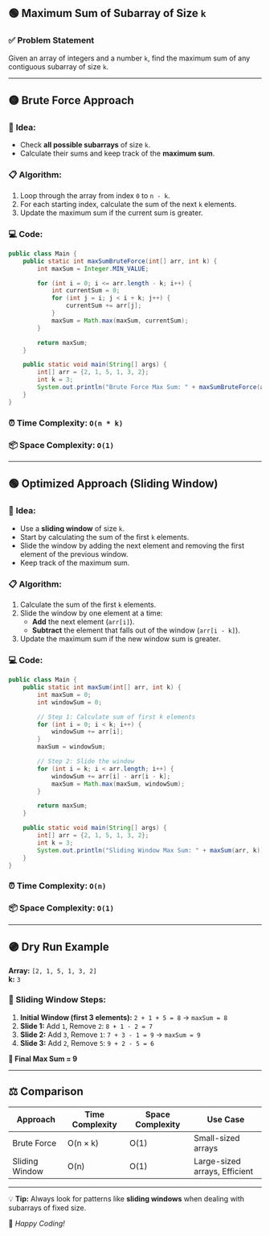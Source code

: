 ## 🟢 Maximum Sum of Subarray of Size `k`

### ✅ Problem Statement
Given an array of integers and a number `k`, find the maximum sum of any contiguous subarray of size `k`.

---

## 🟡 Brute Force Approach

### 🔸 **Idea:**
- Check **all possible subarrays** of size `k`.
- Calculate their sums and keep track of the **maximum sum**.

### 📋 **Algorithm:**
1. Loop through the array from index `0` to `n - k`.
2. For each starting index, calculate the sum of the next `k` elements.
3. Update the maximum sum if the current sum is greater.

### 💻 **Code:**
```java
public class Main {
    public static int maxSumBruteForce(int[] arr, int k) {
        int maxSum = Integer.MIN_VALUE;

        for (int i = 0; i <= arr.length - k; i++) {
            int currentSum = 0;
            for (int j = i; j < i + k; j++) {
                currentSum += arr[j];
            }
            maxSum = Math.max(maxSum, currentSum);
        }

        return maxSum;
    }

    public static void main(String[] args) {
        int[] arr = {2, 1, 5, 1, 3, 2};
        int k = 3;
        System.out.println("Brute Force Max Sum: " + maxSumBruteForce(arr, k));
    }
}
```

### ⏰ **Time Complexity:** `O(n * k)`  
### 📦 **Space Complexity:** `O(1)`

---

## 🟢 Optimized Approach (Sliding Window)

### 🔸 **Idea:**
- Use a **sliding window** of size `k`.
- Start by calculating the sum of the first `k` elements.
- Slide the window by adding the next element and removing the first element of the previous window.
- Keep track of the maximum sum.

### 📋 **Algorithm:**
1. Calculate the sum of the first `k` elements.
2. Slide the window by one element at a time:
   - **Add** the next element (`arr[i]`).
   - **Subtract** the element that falls out of the window (`arr[i - k]`).
3. Update the maximum sum if the new window sum is greater.

### 💻 **Code:**
```java
public class Main {
    public static int maxSum(int[] arr, int k) {
        int maxSum = 0;
        int windowSum = 0;

        // Step 1: Calculate sum of first k elements
        for (int i = 0; i < k; i++) {
            windowSum += arr[i];
        }
        maxSum = windowSum;

        // Step 2: Slide the window
        for (int i = k; i < arr.length; i++) {
            windowSum += arr[i] - arr[i - k];
            maxSum = Math.max(maxSum, windowSum);
        }

        return maxSum;
    }

    public static void main(String[] args) {
        int[] arr = {2, 1, 5, 1, 3, 2};
        int k = 3;
        System.out.println("Sliding Window Max Sum: " + maxSum(arr, k));
    }
}
```

### ⏰ **Time Complexity:** `O(n)`  
### 📦 **Space Complexity:** `O(1)`

---

## 🟣 Dry Run Example

**Array:** `[2, 1, 5, 1, 3, 2]`  
**k:** `3`

### 🔄 Sliding Window Steps:
1. **Initial Window (first 3 elements):** `2 + 1 + 5 = 8` → `maxSum = 8`
2. **Slide 1:** Add `1`, Remove `2`: `8 + 1 - 2 = 7`
3. **Slide 2:** Add `3`, Remove `1`: `7 + 3 - 1 = 9` → `maxSum = 9`
4. **Slide 3:** Add `2`, Remove `5`: `9 + 2 - 5 = 6`

**🎉 Final Max Sum = 9**

---

## ⚖️ Comparison

| Approach        | Time Complexity | Space Complexity | Use Case                  |
|-----------------|-----------------|------------------|---------------------------|
| Brute Force     | O(n × k)        | O(1)             | Small-sized arrays        |
| Sliding Window  | O(n)            | O(1)             | Large-sized arrays, Efficient |

---

💡 **Tip:** Always look for patterns like **sliding windows** when dealing with subarrays of fixed size.

🚀 *Happy Coding!*

